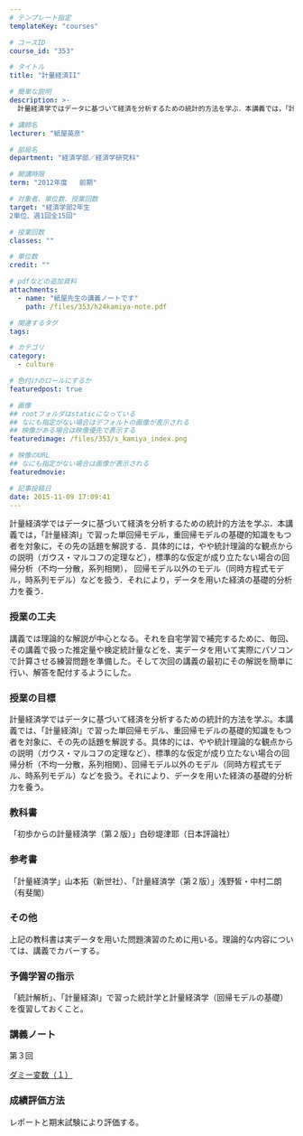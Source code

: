 ```yaml
---
# テンプレート指定
templateKey: "courses"

# コースID
course_id: "353"

# タイトル
title: "計量経済II"

# 簡単な説明
description: >-
  計量経済学ではデータに基づいて経済を分析するための統計的方法を学ぶ．本講義では，「計量経済I」で習った単回帰モデル，重回帰モデルの基礎的知識をもつ者を対象に，その先の話題を解説する．具体的には，やや統...

# 講師名
lecturer: "紙屋英彦"

# 部局名
department: "経済学部／経済学研究科"

# 開講時限
term: "2012年度	前期"

# 対象者、単位数、授業回数
target: "経済学部2年生
2単位、週1回全15回"

# 授業回数
classes: ""

# 単位数
credit: ""

# pdfなどの追加資料
attachments: 
  - name: "紙屋先生の講義ノートです" 
    path: /files/353/h24kamiya-note.pdf

# 関連するタグ
tags:

# カテゴリ
category:
  - culture

# 色付けのロールにするか
featuredpost: true

# 画像
## rootフォルダはstaticになっている
## なにも指定がない場合はデフォルトの画像が表示される
## 映像がある場合は映像優先で表示する
featuredimage: /files/353/s_kamiya_index.png

# 映像のURL
## なにも指定がない場合は画像が表示される
featuredmovie: 

# 記事投稿日
date: 2015-11-09 17:09:41
---
```


計量経済学ではデータに基づいて経済を分析するための統計的方法を学ぶ．本講義では，「計量経済I」で習った単回帰モデル，重回帰モデルの基礎的知識をもつ者を対象に，その先の話題を解説する．具体的には，やや統計理論的な観点からの説明（ガウス・マルコフの定理など），標準的な仮定が成り立たない場合の回帰分析（不均一分散，系列相関）， 回帰モデル以外のモデル（同時方程式モデル，時系列モデル）などを扱う．それにより，データを用いた経済の基礎的分析力を養う．

### 授業の工夫

講義では理論的な解説が中心となる。それを自宅学習で補完するために、毎回、その講義で扱った推定量や検定統計量などを、実データを用いて実際にパソコンで計算させる練習問題を準備した。そして次回の講義の最初にその解説を簡単に行い、解答を配付するようにした。

### 授業の目標

計量経済学ではデータに基づいて経済を分析するための統計的方法を学ぶ。本講義では、「計量経済I」で習った単回帰モデル、重回帰モデルの基礎的知識をもつ者を対象に、その先の話題を解説する。具体的には、やや統計理論的な観点からの説明（ガウス・マルコフの定理など）、標準的な仮定が成り立たない場合の回帰分析（不均一分散，系列相関）、回帰モデル以外のモデル（同時方程式モデル、時系列モデル）などを扱う。それにより、データを用いた経済の基礎的分析力を養う。

### 教科書

「初歩からの計量経済学（第２版）」白砂堤津耶（日本評論社）

### 参考書

「計量経済学」山本拓（新世社）、「計量経済学（第２版）」浅野皙・中村二朗（有斐閣）

### その他

上記の教科書は実データを用いた問題演習のために用いる。理論的な内容については、講義でカバーする。

### 予備学習の指示

「統計解析」、「計量経済I」で習った統計学と計量経済学（回帰モデルの基礎）を復習しておくこと。

### 講義ノート

第３回

[ダミー変数（１）](/files/353/h24kamiya-note.pdf) 

### 成績評価方法

レポートと期末試験により評価する。

